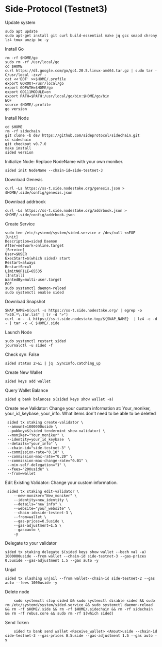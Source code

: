 # Side-Protocol (Testnet3)

Update system

    sudo apt update
    sudo apt-get install git curl build-essential make jq gcc snapd chrony lz4 tmux unzip bc -y

Install Go

    rm -rf $HOME/go
    sudo rm -rf /usr/local/go
    cd $HOME
    curl https://dl.google.com/go/go1.20.5.linux-amd64.tar.gz | sudo tar -C/usr/local -zxvf -
    cat <<'EOF' >>$HOME/.profile
    export GOROOT=/usr/local/go
    export GOPATH=$HOME/go
    export GO111MODULE=on
    export PATH=$PATH:/usr/local/go/bin:$HOME/go/bin
    EOF
    source $HOME/.profile
    go version

Install Node

    cd $HOME
    rm -rf sidechain
    git clone -b dev https://github.com/sideprotocol/sidechain.git
    cd sidechain
    git checkout v0.7.0
    make install
    sided version

Initialize Node: Replace NodeName with your own moniker.

    sided init NodeName --chain-id=side-testnet-3

Download Genesis

    curl -Ls https://ss-t.side.nodestake.org/genesis.json > $HOME/.side/config/genesis.json

Download addrbook

    curl -Ls https://ss-t.side.nodestake.org/addrbook.json > $HOME/.side/config/addrbook.json

Create Service

    sudo tee /etc/systemd/system/sided.service > /dev/null <<EOF
    [Unit]
    Description=sided Daemon
    After=network-online.target
    [Service]
    User=$USER
    ExecStart=$(which sided) start
    Restart=always
    RestartSec=3
    LimitNOFILE=65535
    [Install]
    WantedBy=multi-user.target
    EOF
    sudo systemctl daemon-reload
    sudo systemctl enable sided

Download Snapshot

    SNAP_NAME=$(curl -s https://ss-t.side.nodestake.org/ | egrep -o ">20.*\.tar.lz4" | tr -d ">")
    curl -o - -L https://ss-t.side.nodestake.top/${SNAP_NAME}  | lz4 -c -d - | tar -x -C $HOME/.side

Launch Node

    sudo systemctl restart sided
    journalctl -u sided -f

Check syn: False

    sided status 2>&1 | jq .SyncInfo.catching_up

Create New Wallet

    sided keys add wallet

Query Wallet Balance

    sided q bank balances $(sided keys show wallet -a)

 Create new Validator: Change your custom information at: Your_moniker, your_id_keybase, your_info. What items don't need to be able to be deleted

     sided tx staking create-validator \
     --amount=1000000uside \
     --pubkey=$(sided tendermint show-validator) \
     --moniker="Your_moniker" \
     --identity=your_id_keybase  \
     --details="your_info" \
     --chain-id="side-testnet-3" \
     --commission-rate="0.10" \
     --commission-max-rate="0.20" \
     --commission-max-change-rate="0.01" \
     --min-self-delegation="1" \
     --fees="200uside" \
     --from=wallet

 Edit Existing Validator:  Change your custom information.

     sided tx staking edit-validator \
        --new-moniker="New_moniker" \
        --identity=new_identity \
        --details="new_info" \
        --website="your_website" \
        --chain-id=side-testnet-3 \
        --from=wallet \
        --gas-prices=0.5uside \
        --gas-adjustment=1.5 \
        --gas=auto \
        -y
Delegate to your validator

    sided tx staking delegate $(sided keys show wallet --bech val -a) 1000000uside --from wallet --chain-id side-testnet-3 --gas-prices 0.5uside --gas-adjustment 1.5 --gas auto -y

Unjail

    sided tx slashing unjail --from wallet--chain-id side-testnet-2 --gas auto --fees 1000uside -y

Delete node

        sudo systemctl stop sided && sudo systemctl disable sided && sudo rm /etc/systemd/system/sided.service && sudo systemctl daemon-reload && rm -rf $HOME/.side && rm -rf $HOME/.sidechain && rm -rf sidechain && rm -rf rebus.core && sudo rm -rf $(which sided)

Send Token

        sided tx bank send wallet <Receive_wallet> <Amout>uside --chain-id side-testnet-3 --gas-prices 0.5uside --gas-adjustment 1.5 --gas auto -y

                
            
    
    
